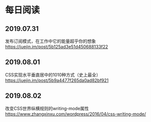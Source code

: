 # 每日阅读


## 2019.07.31 
发布订阅模式，在工作中它的能量超乎你的想象  https://juejin.im/post/5b125ad3e51d450688133f22
## 2019.08.01 
CSS实现水平垂直居中的1010种方式（史上最全） https://juejin.im/post/5b9a4477f265da0ad82bf921 
## 2019.08.02 
改变CSS世界纵横规则的writing-mode属性  https://www.zhangxinxu.com/wordpress/2016/04/css-writing-mode/
